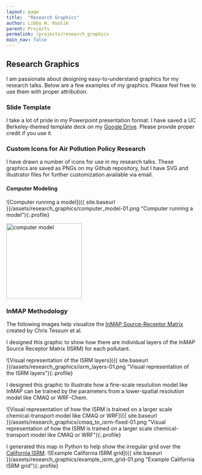 ```yaml
---
layout: page
title:  "Research Graphics"
author: Libby H. Koolik
parent: Projects
permalink: /projects/research_graphics
main_nav: false
---
```


## Research Graphics

I am passionate about designing easy-to-understand graphics for my research talks. Below are a few examples of my graphics. Please feel free to use them with proper attribution.

### Slide Template
I take a lot of pride in my Powerpoint presentation format. I have saved a UC Berkeley-themed template deck on my [Google Drive](https://docs.google.com/presentation/d/1BjEPyJyxJjpy68SjDzuis9cBn-pb9psQ/edit?usp=sharing&ouid=102404854361369621684&rtpof=true&sd=true). Please provide proper credit if you use it.

### Custom Icons for Air Pollution Policy Research

I have drawn a number of icons for use in my research talks. These graphics are saved as PNGs on my Github repository, but I have SVG and illustrator files for further customization available via email.

#### Computer Modeling
![Computer running a model]({{ site.baseurl }}/assets/research_graphics/computer_model-01.png "Computer running a model"){:.profile}

<img src="{{ site.baseurl }}/assets/research_graphics/computer_model-01.png" alt="computer model" width="200"/>

### InMAP Methodology
The following images help visualize the [InMAP Source-Receptor Matrix](https://zenodo.org/records/7548607) created by Chris Tessum et al.

I designed this graphic to show how there are individual layers of the InMAP Source Receptor Matrix (ISRM) for each pollutant. 

![Visual representation of the ISRM layers]({{ site.baseurl }}/assets/research_graphics/isrm_layers-01.png "Visual representation of the ISRM layers"){:.profile}

I designed this graphic to illustrate how a fine-scale resolution model like InMAP can be trained by the parameters from a lower-spatial resolution model like CMAQ or WRF-Chem.

![Visual representation of how the ISRM is trained on a larger scale chemical-transport model like CMAQ or WRF]({{ site.baseurl }}/assets/research_graphics/cmaq_to_isrm-fixed-01.png "Visual representation of how the ISRM is trained on a larger scale chemical-transport model like CMAQ or WRF"){:.profile}

I generated this map in Python to help show the irregular grid over the [California ISRM](https://zenodo.org/records/7548607).
![Example California ISRM grid]({{ site.baseurl }}/assets/research_graphics/example_isrm_grid-01.png "Example California ISRM grid"){:.profile}
